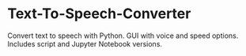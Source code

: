 # Text-To-Speech-Converter
Convert text to speech with Python. GUI with voice and speed options. Includes script and Jupyter Notebook versions.
